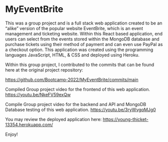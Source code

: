 # MyEventBrite

This was a group project and is a full stack web application created to be an “alike” version of the popular website EventBrite, which is an event management and ticketing website. Within this React based application, end users can select from the events stored within the MongoDB database and purchase tickets using their method of payment and can even use PayPal as a checkout option. This application was created using the programming languages JavaScript, HTML, & CSS and deployed using Heroku. 

Within this group project, I contributed to the commits that can be found here at the original project repository:

https://github.com/Bootcamp-2022/MyEventBrite/commits/main
 

Compiled Group project video for the frontend of this web application.
https://youtu.be/NkeFV59exQw

Compile Group project video for the backend and API and MongoDB Database testing of this web application.
https://youtu.be/3ryWvgqMJg0


You may review the deployed application here: https://young-thicket-13354.herokuapp.com/

Enjoy!
